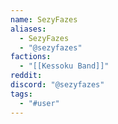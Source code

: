 ```yaml
---
name: SezyFazes
aliases:
  - SezyFazes
  - "@sezyfazes"
factions:
  - "[[Kessoku Band]]"
reddit: 
discord: "@sezyfazes"
tags:
  - "#user"
---
```

